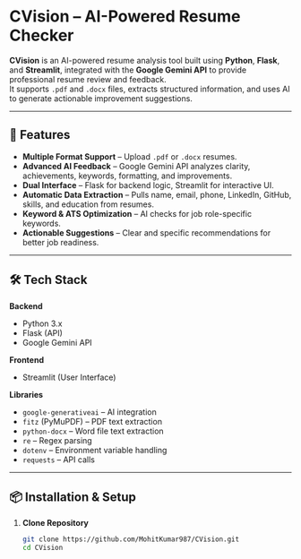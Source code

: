 # CVision – AI-Powered Resume Checker

**CVision** is an AI-powered resume analysis tool built using **Python**, **Flask**, and **Streamlit**, integrated with the **Google Gemini API** to provide professional resume review and feedback.  
It supports `.pdf` and `.docx` files, extracts structured information, and uses AI to generate actionable improvement suggestions.

---

## 🚀 Features
- **Multiple Format Support** – Upload `.pdf` or `.docx` resumes.
- **Advanced AI Feedback** – Google Gemini API analyzes clarity, achievements, keywords, formatting, and improvements.
- **Dual Interface** – Flask for backend logic, Streamlit for interactive UI.
- **Automatic Data Extraction** – Pulls name, email, phone, LinkedIn, GitHub, skills, and education from resumes.
- **Keyword & ATS Optimization** – AI checks for job role-specific keywords.
- **Actionable Suggestions** – Clear and specific recommendations for better job readiness.

---

## 🛠️ Tech Stack
**Backend**
- Python 3.x
- Flask (API)
- Google Gemini API

**Frontend**
- Streamlit (User Interface)

**Libraries**
- `google-generativeai` – AI integration
- `fitz` (PyMuPDF) – PDF text extraction
- `python-docx` – Word file text extraction
- `re` – Regex parsing
- `dotenv` – Environment variable handling
- `requests` – API calls

---

## 📦 Installation & Setup

1. **Clone Repository**
   ```bash
   git clone https://github.com/MohitKumar987/CVision.git
   cd CVision
